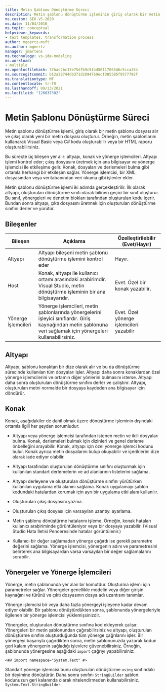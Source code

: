 ```yaml
---
title: Metin Şablonu Dönüştürme Süreci
description: Metin şablonu dönüştürme işleminin giriş olarak bir metin şablonu dosyası alır ve çıkış olarak yeni bir metin dosyası oluşturur.
ms.custom: SEO-VS-2020
ms.date: 11/04/2016
ms.topic: conceptual
helpviewer_keywords:
- text templates, transformation process
author: mgoertz-msft
ms.author: mgoertz
manager: jmartens
ms.technology: vs-ide-modeling
ms.workload:
- multiple
ms.openlocfilehash: 37bac2bc17e75dfb9c51bd5611706346c5cca154
ms.sourcegitcommit: b12a38744db371d2894769ecf305585f9577792f
ms.translationtype: MT
ms.contentlocale: tr-TR
ms.lasthandoff: 09/13/2021
ms.locfileid: "126637302"
---
```

# <a name="the-text-template-transformation-process"></a>Metin Şablonu Dönüştürme Süreci
Metin şablonu dönüştürme işlemi, giriş olarak bir metin şablonu dosyası alır ve çıkış olarak yeni bir metin dosyası oluşturur. Örneğin, metin şablonlarını kullanarak Visual Basic veya C# kodu oluşturabilir veya bir HTML raporu oluşturabilirsiniz.

 Bu süreçte üç bileşen yer alır: altyapı, konak ve yönerge işlemcileri. Altyapı işlemi kontrol eder; çıkış dosyasını üretmek için ana bilgisayar ve yönerge işlemcisi ile etkileşime gelir. Konak, dosyaları ve derlemeleri bulma gibi ortamla herhangi bir etkileşim sağlar. Yönerge işlemcisi, bir XML dosyasından veya veritabanından veri okuma gibi işlevler ekler.

 Metin şablonu dönüştürme işlemi iki adımda gerçekleştirilir. İlk olarak altyapı, oluşturulan dönüştürme sınıfı olarak bilinen geçici bir sınıf oluşturur. Bu sınıf, yönergeleri ve denetim blokları tarafından oluşturulan kodu içerir. Bundan sonra altyapı, çıktı dosyasını üretmek için oluşturulan dönüştürme sınıfını derler ve yürütür.

## <a name="components"></a>Bileşenler

|Bileşen|Açıklama|Özelleştirilebilir (Evet/Hayır)|
|-|-|-|
|Altyapı|Altyapı bileşeni metin şablonu dönüştürme işlemini kontrol eder|Hayır.|
|Host|Konak, altyapı ile kullanıcı ortamı arasındaki arabirimdir. Visual Studio, metin dönüştürme işleminin bir ana bilgisayarıdır.|Evet. Özel bir konak yazabilir.|
|Yönerge İşlemcileri|Yönerge işlemcileri, metin şablonlarında yönergelerini işleyici sınıflardır. Giriş kaynağından metin şablonuna veri sağlamak için yönergeleri kullanabilirsiniz.|Evet. Özel yönerge işlemcileri yazabilir|

## <a name="the-engine"></a>Altyapı
 Altyapı, şablonu konaktan bir dize olarak alır ve bu da dönüştürme sürecinde kullanılan tüm dosyaları işler. Altyapı daha sonra konaklardan özel yönerge işlemcilerini ve ortamın diğer yönlerini bulmasını isterse. Altyapı daha sonra oluşturulan dönüştürme sınıfını derler ve çalıştırır. Altyapı, oluşturulan metni normalde bir dosyaya kaydeden ana bilgisayar için döndürür.

## <a name="the-host"></a>Konak
 Konak, aşağıdakiler de dahil olmak üzere dönüştürme işleminin dışındaki ortamla ilgili her şeyden sorumludur:

- Altyapı veya yönerge işlemcisi tarafından istenen metin ve ikili dosyaları bulma. Konak, derlemeleri bulmak için dizinleri ve genel derleme önbelleğini arayabilir. Konak, altyapı için özel yönerge işlemci kodunu bulur. Konak ayrıca metin dosyalarını bulup okuyabilir ve içeriklerini dize olarak iade ediyor olabilir.

- Altyapı tarafından oluşturulan dönüştürme sınıfını oluşturmak için kullanılan standart derlemelerin ve ad alanlarının listelerini sağlama.

- Altyapı derleyene ve oluşturulan dönüştürme sınıfını yürütürken kullanılan uygulama etki alanını sağlama. Konak uygulamayı şablon kodundaki hatalardan korumak için ayrı bir uygulama etki alanı kullanılır.

- Oluşturulan çıkış dosyasını yazma.

- Oluşturulan çıkış dosyası için varsayılan uzantıyı ayarlama.

- Metin şablonu dönüştürme hatalarını işleme. Örneğin, konak hataları kullanıcı arabiriminde görüntüleniyor veya bir dosyaya yazabilir. (Visual Studio Hata İletisi Penceresinde hatalar görüntülenir.)

- Kullanıcı bir değer sağlamadan yönerge çağırdı ise gerekli parametre değerini sağlama. Yönerge işlemcisi, yönergenin adını ve parametresini belirterek ana bilgisayardan varsa varsayılan bir değer sağlamalarını sorabilir.

## <a name="directives-and-directive-processors"></a>Yönergeler ve Yönerge İşlemcileri
 Yönerge, metin şablonunda yer alan bir komutdur. Oluşturma işlemi için parametreler sağlar. Yönergeler genellikle modelin veya diğer girişin kaynağını ve türünü ve çıktı dosyasının dosya adı uzantısını tanımlar.

 Yönerge işlemcisi bir veya daha fazla yönergeyi işleyene kadar devam ediyor olabilir. Bir şablonu dönüştürdükten sonra, şablonunda yönergeleriyle ilgilenen bir yönerge işlemcisi yüklemişsinizdir.

 Yönergeler, oluşturulan dönüştürme sınıfına kod ekleyerek çalışır. Yönergeleri bir metin şablonundan çağırabilirsiniz ve altyapı, oluşturulan dönüştürme sınıfını oluşturduğunda tüm yönerge çağrılarını işler. Bir yönergeyi başarıyla çağırdikten sonra, metin şablonunuzda yazarak kodun geri kalanı yönergenin sağladığı işlevlere güvenebilirsiniz. Örneğin, şablonunda yönergesine aşağıdaki `import` çağrıyı yapabilirsiniz:

 `<#@ import namespace="System.Text" #>`

 Standart yönerge işlemcisi bunu oluşturulan dönüştürme `using` sınıfındaki bir deyimine dönüştürür. Daha sonra sınıfını `StringBuilder` şablon kodunuzun geri kalanında olarak nitelendirmeden kullanabilirsiniz. `System.Text.StringBuilder`
